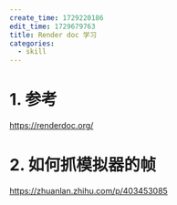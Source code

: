 ```yaml
---
create_time: 1729220186
edit_time: 1729679763
title: Render doc 学习
categories:
  - skill
---
```



# 1. 参考

https://renderdoc.org/

# 2. 如何抓模拟器的帧

https://zhuanlan.zhihu.com/p/403453085

